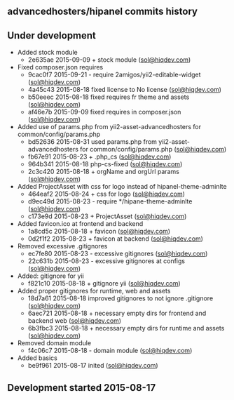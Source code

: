 advancedhosters/hipanel commits history
---------------------------------------

## Under development

- Added stock module
    - 2e635ae 2015-09-09 + stock module (sol@hiqdev.com)
- Fixed composer.json requires
    - 9cac0f7 2015-09-21 - require 2amigos/yii2-editable-widget (sol@hiqdev.com)
    - 4a45c43 2015-08-18 fixed license to No license (sol@hiqdev.com)
    - b50eeec 2015-08-18 fixed requires fr theme and assets (sol@hiqdev.com)
    - af46e7b 2015-09-09 fixed requires in composer.json (sol@hiqdev.com)
- Added use of params.php from yii2-asset-advancedhosters for common/config/params.php
    - bd52636 2015-08-31 used params.php from yii2-asset-advancedhosters for common/config/params.php (sol@hiqdev.com)
    - fb67e91 2015-08-23 + .php_cs (sol@hiqdev.com)
    - 964b341 2015-08-18 php-cs-fixed (sol@hiqdev.com)
    - 2c3c420 2015-08-18 + orgName and orgUrl params (sol@hiqdev.com)
- Added ProjectAsset with css for logo instead of hipanel-theme-adminlte
    - 464eaf2 2015-08-24 + css for logo (sol@hiqdev.com)
    - d9ec49d 2015-08-23 - require */hipane-theme-adminlte (sol@hiqdev.com)
    - c173e9d 2015-08-23 + ProjectAsset (sol@hiqdev.com)
- Added favicon.ico at frontend and backend
    - 1a8cd5c 2015-08-18 + favicon (sol@hiqdev.com)
    - 0d2f1f2 2015-08-23 + favicon at backend (sol@hiqdev.com)
- Removed excessive .gitignores
    - ec7fe80 2015-08-23 - excessive gitignores (sol@hiqdev.com)
    - 22c631b 2015-08-23 - excessive gitignores at configs (sol@hiqdev.com)
- Added: gitignore for yii
    - f821c10 2015-08-18 + gitignore yii (sol@hiqdev.com)
- Added proper gitignores for runtime, web and assets
    - 18d7a61 2015-08-18 improved gitignores to not ignore .gitignore (sol@hiqdev.com)
    - 6aec721 2015-08-18 + necessary empty dirs for frontend and backend web (sol@hiqdev.com)
    - 6b3fbc3 2015-08-18 + necessary empty dirs for runtime and assets (sol@hiqdev.com)
- Removed domain module
    - f4c06c7 2015-08-18 - domain module (sol@hiqdev.com)
- Added basics
    - be9f961 2015-08-17 inited (sol@hiqdev.com)

## Development started 2015-08-17

